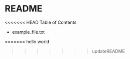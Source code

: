 # README #

<<<<<<< HEAD
Table of Contents

- example_file.txt


=======
hello world 
>>>>>>> updateREADME


